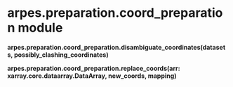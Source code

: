 arpes.preparation.coord\_preparation module
===========================================

**arpes.preparation.coord\_preparation.disambiguate\_coordinates(datasets,
possibly\_clashing\_coordinates)**

**arpes.preparation.coord\_preparation.replace\_coords(arr:
xarray.core.dataarray.DataArray, new\_coords, mapping)**
